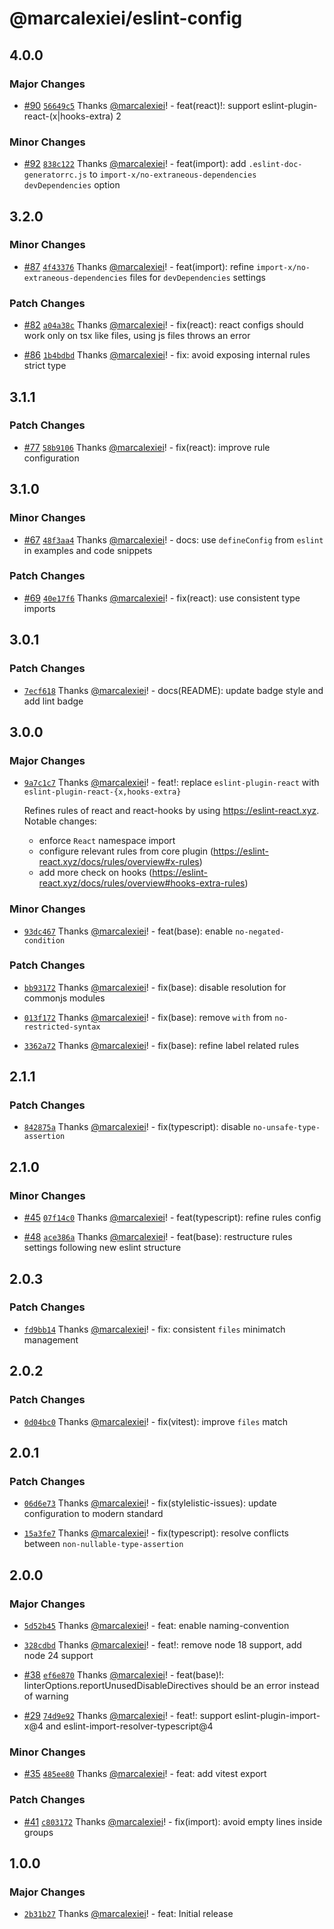 # @marcalexiei/eslint-config

## 4.0.0

### Major Changes

- [#90](https://github.com/marcalexiei/eslint-config/pull/90) [`56649c5`](https://github.com/marcalexiei/eslint-config/commit/56649c5a23d39ebc7507a066715a994285428cdc) Thanks [@marcalexiei](https://github.com/marcalexiei)! - feat(react)!: support eslint-plugin-react-(x|hooks-extra) 2

### Minor Changes

- [#92](https://github.com/marcalexiei/eslint-config/pull/92) [`838c122`](https://github.com/marcalexiei/eslint-config/commit/838c122c5d9b49de8883bacaed0f280c11fbc503) Thanks [@marcalexiei](https://github.com/marcalexiei)! - feat(import): add `.eslint-doc-generatorrc.js` to `import-x/no-extraneous-dependencies` `devDependencies` option

## 3.2.0

### Minor Changes

- [#87](https://github.com/marcalexiei/eslint-config/pull/87) [`4f43376`](https://github.com/marcalexiei/eslint-config/commit/4f4337629e5e8497cf92fca43fe8751e564b892a) Thanks [@marcalexiei](https://github.com/marcalexiei)! - feat(import): refine `import-x/no-extraneous-dependencies` files for `devDependencies` settings

### Patch Changes

- [#82](https://github.com/marcalexiei/eslint-config/pull/82) [`a04a38c`](https://github.com/marcalexiei/eslint-config/commit/a04a38cd14c47b92831b1cb93e39c106104834d9) Thanks [@marcalexiei](https://github.com/marcalexiei)! - fix(react): react configs should work only on tsx like files, using js files throws an error

- [#86](https://github.com/marcalexiei/eslint-config/pull/86) [`1b4bdbd`](https://github.com/marcalexiei/eslint-config/commit/1b4bdbdcf129c432809cc458bff7eb531f4ba285) Thanks [@marcalexiei](https://github.com/marcalexiei)! - fix: avoid exposing internal rules strict type

## 3.1.1

### Patch Changes

- [#77](https://github.com/marcalexiei/eslint-config/pull/77) [`58b9106`](https://github.com/marcalexiei/eslint-config/commit/58b9106c2e6db4b1585e4dfbd2d4aaa0ed81b0e8) Thanks [@marcalexiei](https://github.com/marcalexiei)! - fix(react): improve rule configuration

## 3.1.0

### Minor Changes

- [#67](https://github.com/marcalexiei/eslint-config/pull/67) [`48f3aa4`](https://github.com/marcalexiei/eslint-config/commit/48f3aa4f14acf804959556f6ead5880b5307e804) Thanks [@marcalexiei](https://github.com/marcalexiei)! - docs: use `defineConfig` from `eslint` in examples and code snippets

### Patch Changes

- [#69](https://github.com/marcalexiei/eslint-config/pull/69) [`40e17f6`](https://github.com/marcalexiei/eslint-config/commit/40e17f6331d67d2af82bcf01cffdcf2192073bfb) Thanks [@marcalexiei](https://github.com/marcalexiei)! - fix(react): use consistent type imports

## 3.0.1

### Patch Changes

- [`7ecf618`](https://github.com/marcalexiei/eslint-config/commit/7ecf618f278505e7a0574a6bab5fbc0451f55b23) Thanks [@marcalexiei](https://github.com/marcalexiei)! - docs(README): update badge style and add lint badge

## 3.0.0

### Major Changes

- [`9a7c1c7`](https://github.com/marcalexiei/eslint-config/commit/9a7c1c7eac0eadf78fa5a692af0bc060cc710280) Thanks [@marcalexiei](https://github.com/marcalexiei)! - feat!: replace `eslint-plugin-react` with `eslint-plugin-react-{x,hooks-extra}`

  Refines rules of react and react-hooks by using <https://eslint-react.xyz>.
  Notable changes:
  - enforce `React` namespace import
  - configure relevant rules from core plugin (<https://eslint-react.xyz/docs/rules/overview#x-rules>)
  - add more check on hooks (<https://eslint-react.xyz/docs/rules/overview#hooks-extra-rules>)

### Minor Changes

- [`93dc467`](https://github.com/marcalexiei/eslint-config/commit/93dc46782db1d5abe04a5fe650cefab40adc5b76) Thanks [@marcalexiei](https://github.com/marcalexiei)! - feat(base): enable `no-negated-condition`

### Patch Changes

- [`bb93172`](https://github.com/marcalexiei/eslint-config/commit/bb93172ba975631623bde7568a8f17536ff82cff) Thanks [@marcalexiei](https://github.com/marcalexiei)! - fix(base): disable resolution for commonjs modules

- [`013f172`](https://github.com/marcalexiei/eslint-config/commit/013f172b2db58ac12232d1bad847e64407e936eb) Thanks [@marcalexiei](https://github.com/marcalexiei)! - fix(base): remove `with` from `no-restricted-syntax`

- [`3362a72`](https://github.com/marcalexiei/eslint-config/commit/3362a72bf080eed4fbfa6accaeae22fdd15ce5e8) Thanks [@marcalexiei](https://github.com/marcalexiei)! - fix(base): refine label related rules

## 2.1.1

### Patch Changes

- [`842875a`](https://github.com/marcalexiei/eslint-config/commit/842875ab2fc7a85cea6e5080ca8967a959965d1c) Thanks [@marcalexiei](https://github.com/marcalexiei)! - fix(typescript): disable `no-unsafe-type-assertion`

## 2.1.0

### Minor Changes

- [#45](https://github.com/marcalexiei/eslint-config/pull/45) [`07f14c0`](https://github.com/marcalexiei/eslint-config/commit/07f14c0e7d83c8789bb77050c85d4f9f79e98c99) Thanks [@marcalexiei](https://github.com/marcalexiei)! - feat(typescript): refine rules config

- [#48](https://github.com/marcalexiei/eslint-config/pull/48) [`ace386a`](https://github.com/marcalexiei/eslint-config/commit/ace386a582b9e8c8a4dfe03adbae4ffcaf8fa274) Thanks [@marcalexiei](https://github.com/marcalexiei)! - feat(base): restructure rules settings following new eslint structure

## 2.0.3

### Patch Changes

- [`fd9bb14`](https://github.com/marcalexiei/eslint-config/commit/fd9bb144fae4f6686547769064cbb4f35e6bb274) Thanks [@marcalexiei](https://github.com/marcalexiei)! - fix: consistent `files` minimatch management

## 2.0.2

### Patch Changes

- [`0d04bc0`](https://github.com/marcalexiei/eslint-config/commit/0d04bc0e045c7b156991177675ce1c39fbc736e2) Thanks [@marcalexiei](https://github.com/marcalexiei)! - fix(vitest): improve `files` match

## 2.0.1

### Patch Changes

- [`06d6e73`](https://github.com/marcalexiei/eslint-config/commit/06d6e7349f9b95f6b70188c278aa7607235851fc) Thanks [@marcalexiei](https://github.com/marcalexiei)! - fix(stylelistic-issues): update configuration to modern standard

- [`15a3fe7`](https://github.com/marcalexiei/eslint-config/commit/15a3fe76520e5f29bd046bf2d8b26e43d68b43c8) Thanks [@marcalexiei](https://github.com/marcalexiei)! - fix(typescript): resolve conflicts between `non-nullable-type-assertion`

## 2.0.0

### Major Changes

- [`5d52b45`](https://github.com/marcalexiei/eslint-config/commit/5d52b45676688e284429c278b7085ab172236d36) Thanks [@marcalexiei](https://github.com/marcalexiei)! - feat: enable naming-convention

- [`328cdbd`](https://github.com/marcalexiei/eslint-config/commit/328cdbdae323aed5365ffb1ffd10511ea7ed6691) Thanks [@marcalexiei](https://github.com/marcalexiei)! - feat!: remove node 18 support, add node 24 support

- [#38](https://github.com/marcalexiei/eslint-config/pull/38) [`ef6e870`](https://github.com/marcalexiei/eslint-config/commit/ef6e8707239dce4c1d78efacbd86cb66b09f32a5) Thanks [@marcalexiei](https://github.com/marcalexiei)! - feat(base)!: linterOptions.reportUnusedDisableDirectives should be an error instead of warning

- [#29](https://github.com/marcalexiei/eslint-config/pull/29) [`74d9e92`](https://github.com/marcalexiei/eslint-config/commit/74d9e92389408f8a6d3e1b37f8b5a5b46784b624) Thanks [@marcalexiei](https://github.com/marcalexiei)! - feat!: support eslint-plugin-import-x@4 and eslint-import-resolver-typescript@4

### Minor Changes

- [#35](https://github.com/marcalexiei/eslint-config/pull/35) [`485ee80`](https://github.com/marcalexiei/eslint-config/commit/485ee800ba14241d14d952cda29fb068e7118d67) Thanks [@marcalexiei](https://github.com/marcalexiei)! - feat: add vitest export

### Patch Changes

- [#41](https://github.com/marcalexiei/eslint-config/pull/41) [`c803172`](https://github.com/marcalexiei/eslint-config/commit/c803172280f6a8c74c4f4ef1df9022d7bd74841b) Thanks [@marcalexiei](https://github.com/marcalexiei)! - fix(import): avoid empty lines inside groups

## 1.0.0

### Major Changes

- [`2b31b27`](https://github.com/marcalexiei/eslint-config/commit/2b31b276bf4015e87a6553e45875e626d08d39a4) Thanks [@marcalexiei](https://github.com/marcalexiei)! - feat: Initial release
